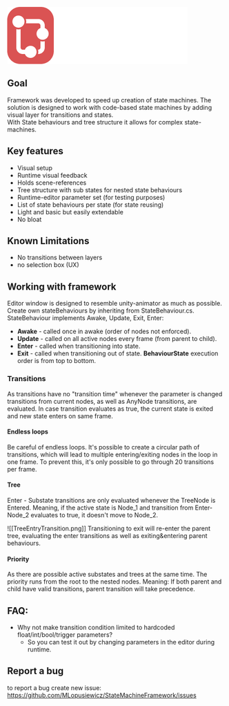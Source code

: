 ![Logo](images/LogoWithText.png)
## Goal
Framework was developed to speed up creation of state machines. The solution is designed   to work with code-based state machines by adding visual layer for transitions and states.  
With State behaviours and tree structure it allows for complex state-machines.

## Key features
- Visual setup 
- Runtime visual feedback
- Holds scene-references
- Tree structure with sub states for nested state behaviours
- Runtime-editor parameter set (for testing purposes)
- List of state behaviours per state (for state reusing)
- Light and basic but easily extendable 
- No bloat

## Known Limitations
- No transitions between layers 
- no selection box (UX) 
## Working with framework

Editor window is designed to resemble unity-animator as much as possible.  Create own stateBehaviours by inheriting from StateBehaviour.cs. 
StateBehaviour implements Awake, Update, Exit, Enter:
- **Awake** - called once in awake (order of nodes not enforced). 
- **Update** - called on all active nodes  every frame (from parent to child).
- **Enter** - called when transitioning into state.
- **Exit** - called when transitioning out of state. 
 **BehaviourState** execution order is from top to bottom.
### Transitions
As transitions have no "transition time" whenever the parameter is changed transitions from current nodes, as well as AnyNode transitions, are evaluated. In case transition evaluates as true, the current state is exited and new state enters on same frame. 
#### Endless loops
Be careful of endless loops. It's possible to create a circular path of transitions, which will lead to multiple entering/exiting nodes in the loop in one frame. To prevent this, it's only possible to go through 20 transitions per frame.

#### Tree
Enter - Substate transitions are only evaluated whenever the TreeNode is Entered.  Meaning, if the active state is Node_1 and transition from Enter-Node_2 evaluates to true, it doesn't move to Node_2.
 

![[TreeEntryTransition.png]]
Transitioning to exit will re-enter the parent tree,   evaluating the enter transitions as well as exiting&entering parent behaviours.
#### Priority 
As there are possible active substates and trees at the same time. The priority runs from the root to the nested nodes. Meaning: If both parent and child have valid transitions, parent transition will take precedence.

## FAQ:
- Why not make transition condition limited to hardcoded float/int/bool/trigger parameters? 
	- So you can test it out by changing parameters in the editor during runtime.


## Report a bug
to report a bug  create new issue:
https://github.com/MLopusiewicz/StateMachineFramework/issues


